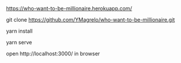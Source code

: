https://who-want-to-be-millionaire.herokuapp.com/

git clone https://github.com/YMagrelo/who-want-to-be-millionaire.git

yarn install

yarn serve

open http://localhost:3000/ in browser

